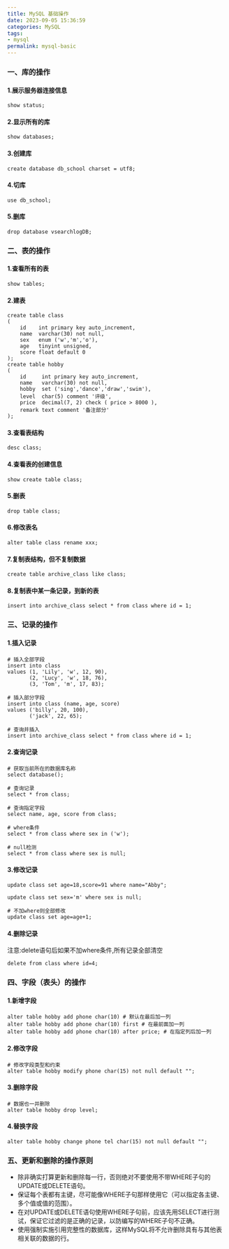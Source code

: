 ```yaml
---
title: MySQL 基础操作
date: 2023-09-05 15:36:59
categories: MySQL
tags:
- mysql
permalink: mysql-basic
---
```

### 一、库的操作
#### 1.展示服务器连接信息
```mysql
show status;
```

#### 2.显示所有的库
```mysql
show databases;
```
<!--more-->

#### 3.创建库
```mysql
create database db_school charset = utf8;
```

#### 4.切库
```mysql
use db_school;
```

#### 5.删库
```mysql
drop database vsearchlogDB;
```

### 二、表的操作
#### 1.查看所有的表
```mysql
show tables;
```

#### 2.建表
```mysql
create table class
(
    id    int primary key auto_increment,
    name  varchar(30) not null,
    sex   enum ('w','m','o'),
    age   tinyint unsigned,
    score float default 0
);
create table hobby
(
    id     int primary key auto_increment,
    name   varchar(30) not null,
    hobby  set ('sing','dance','draw','swim'),
    level  char(5) comment '评级',
    price  decimal(7, 2) check ( price > 8000 ),
    remark text comment '备注部分'
);
```

#### 3.查看表结构
```mysql
desc class;
```

#### 4.查看表的创建信息
```mysql
show create table class;
```

#### 5.删表
```mysql
drop table class;
```

#### 6.修改表名
```mysql
alter table class rename xxx;
```

#### 7.复制表结构，但不复制数据
```mysql
create table archive_class like class;
```

#### 8.复制表中某一条记录，到新的表
```mysql
insert into archive_class select * from class where id = 1;
```

### 三、记录的操作
#### 1.插入记录
```mysql
# 插入全部字段
insert into class
values (1, 'Lily', 'w', 12, 90),
       (2, 'Lucy', 'w', 18, 76),
       (3, 'Tom', 'm', 17, 83);

# 插入部分字段
insert into class (name, age, score)
values ('billy', 20, 100),
       ('jack', 22, 65);
       
# 查询并插入
insert into archive_class select * from class where id = 1;
```

#### 2.查询记录
```mysql
# 获取当前所在的数据库名称
select database();

# 查询记录
select * from class;

# 查询指定字段
select name, age, score from class;

# where条件
select * from class where sex in ('w');

# null检测
select * from class where sex is null;
```

#### 3.修改记录
```mysql
update class set age=18,score=91 where name="Abby"; 

update class set sex='m' where sex is null; 

# 不加where则全部修改
update class set age=age+1;
```

#### 4.删除记录
注意:delete语句后如果不加where条件,所有记录全部清空
```mysql
delete from class where id=4;
```

### 四、字段（表头）的操作
#### 1.新增字段
```mysql
alter table hobby add phone char(10) # 默认在最后加一列
alter table hobby add phone char(10) first # 在最前面加一列
alter table hobby add phone char(10) after price; # 在指定列后加一列
```

#### 2.修改字段
```mysql
# 修改字段类型和约束
alter table hobby modify phone char(15) not null default "";
```

#### 3.删除字段
```mysql
# 数据也一并删除
alter table hobby drop level;
```

#### 4.替换字段
```mysql
alter table hobby change phone tel char(15) not null default "";
```

### 五、更新和删除的操作原则
- 除非确实打算更新和删除每一行，否则绝对不要使用不带WHERE子句的UPDATE或DELETE语句。
- 保证每个表都有主键，尽可能像WHERE子句那样使用它（可以指定各主键、多个值或值的范围）。
- 在对UPDATE或DELETE语句使用WHERE子句前，应该先用SELECT进行测试，保证它过滤的是正确的记录，以防编写的WHERE子句不正确。
- 使用强制实施引用完整性的数据库，这样MySQL将不允许删除具有与其他表相关联的数据的行。


